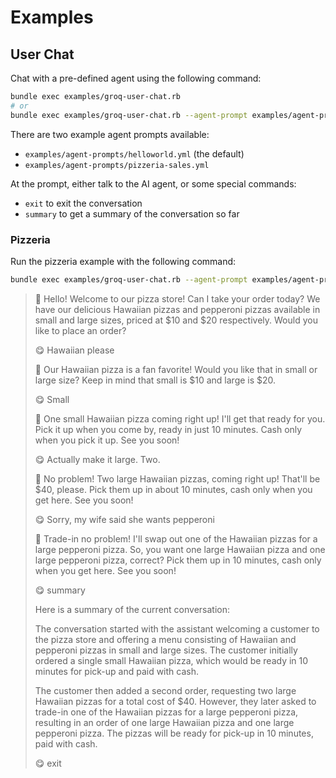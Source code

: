 # Examples

## User Chat

Chat with a pre-defined agent using the following command:

```bash
bundle exec examples/groq-user-chat.rb
# or
bundle exec examples/groq-user-chat.rb --agent-prompt examples/agent-prompts/helloworld.yml
```

There are two example agent prompts available:

- `examples/agent-prompts/helloworld.yml` (the default)
- `examples/agent-prompts/pizzeria-sales.yml`

At the prompt, either talk to the AI agent, or some special commands:

- `exit` to exit the conversation
- `summary` to get a summary of the conversation so far

### Pizzeria

Run the pizzeria example with the following command:

```bash
bundle exec examples/groq-user-chat.rb --agent-prompt examples/agent-prompts/pizzeria-sales.yml
```

> 🍕 Hello! Welcome to our pizza store! Can I take your order today? We have our delicious Hawaiian pizzas and pepperoni pizzas available in small and large sizes, priced at $10 and $20 respectively. Would you like to place an order?
>
> 😋 Hawaiian please
>
> 🍕 Our Hawaiian pizza is a fan favorite! Would you like that in small or large size? Keep in mind that small is $10 and large is $20.
>
> 😋 Small
>
> 🍕 One small Hawaiian pizza coming right up! I'll get that ready for you. Pick it up when you come by, ready in just 10 minutes. Cash only when you pick it up. See you soon!
>
> 😋 Actually make it large. Two.
>
> 🍕 No problem! Two large Hawaiian pizzas, coming right up! That'll be $40, please. Pick them up in about 10 minutes, cash only when you get here. See you soon!
>
> 😋 Sorry, my wife said she wants pepperoni
>
> 🍕 Trade-in no problem! I'll swap out one of the Hawaiian pizzas for a large pepperoni pizza. So, you want one large Hawaiian pizza and one large pepperoni pizza, correct? Pick them up in 10 minutes, cash only when you get here. See you soon!
>
> 😋 summary
>
> Here is a summary of the current conversation:
>
> The conversation started with the assistant welcoming a customer to the pizza store and offering a menu consisting of Hawaiian and pepperoni pizzas in small and large sizes. The customer initially ordered a single small Hawaiian pizza, which would be ready in 10 minutes for pick-up and paid with cash.
>
> The customer then added a second order, requesting two large Hawaiian pizzas for a total cost of $40. However, they later asked to trade-in one of the Hawaiian pizzas for a large pepperoni pizza, resulting in an order of one large Hawaiian pizza and one large pepperoni pizza. The pizzas will be ready for pick-up in 10 minutes, paid with cash.
>
> 😋 exit
